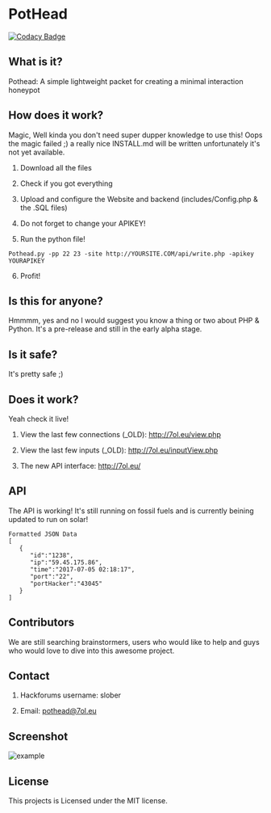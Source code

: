 # PotHead

[![Codacy Badge](https://api.codacy.com/project/badge/Grade/0ae093f1196d4b6eb9d7a4d7a0aa9e07)](https://www.codacy.com/app/quintendesmyter/PotHead?utm_source=github.com&amp;utm_medium=referral&amp;utm_content=Slober3/PotHead&amp;utm_campaign=Badge_Grade)

## What is it?
Pothead: A simple lightweight packet for creating a minimal interaction honeypot


## How does it work?
Magic, Well kinda you don't need super dupper knowledge to use this!
Oops the magic failed ;) a really nice INSTALL.md will be written unfortunately it's not yet available.
1) Download all the files 

2) Check if you got everything

3) Upload and configure the Website and backend (includes/Config.php & the .SQL files)

4) Do not forget to change your APIKEY!

5) Run the python file!

```
Pothead.py -pp 22 23 -site http://YOURSITE.COM/api/write.php -apikey YOURAPIKEY
```

6) Profit!

## Is this for anyone?
Hmmmm, yes and no I would suggest you know a thing or two about PHP & Python. 
It's a pre-release and still in the early alpha stage.

## Is it safe?
It's pretty safe ;)

## Does it work?
Yeah check it live!
1) View the last few connections (_OLD): http://7ol.eu/view.php

2) View the last few inputs (_OLD): http://7ol.eu/inputView.php

3) The new API interface: http://7ol.eu/


## API

The API is working! It's still running on fossil fuels and is currently beining updated to run on solar!
```
Formatted JSON Data
[  
   {  
      "id":"1238",
      "ip":"59.45.175.86",
      "time":"2017-07-05 02:18:17",
      "port":"22",
      "portHacker":"43045"
   }
]
```

## Contributors
We are still searching brainstormers, users who would like to help and guys who would love to dive into this awesome project.

## Contact
1) Hackforums username: slober

2) Email: pothead@7ol.eu

## Screenshot

![example](http://i.imgur.com/w7cLe2Q.jpg)

## License
This projects is Licensed under the MIT license.
